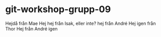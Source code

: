# git-workshop-grupp-09
Hejdå från Mae
Hej hej från Isak, eller inte?
hej från André
Hej igen från Thor
Hej från André igen